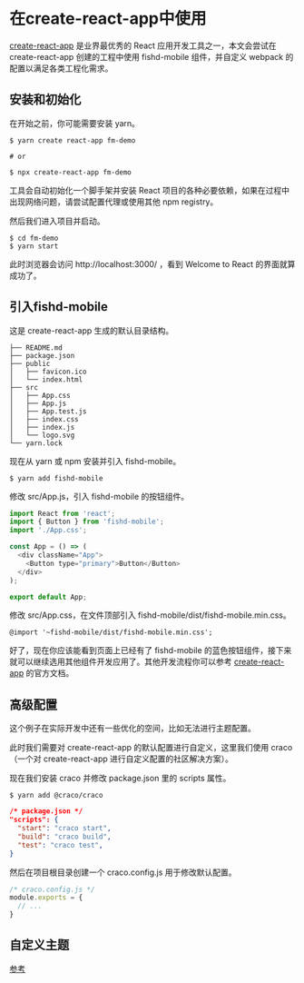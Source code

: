 # 在create-react-app中使用

[create-react-app](https://github.com/facebookincubator/create-react-app) 是业界最优秀的 React 应用开发工具之一，本文会尝试在 create-react-app 创建的工程中使用 fishd-mobile 组件，并自定义 webpack 的配置以满足各类工程化需求。

## 安装和初始化
在开始之前，你可能需要安装 yarn。
```
$ yarn create react-app fm-demo

# or

$ npx create-react-app fm-demo
```
工具会自动初始化一个脚手架并安装 React 项目的各种必要依赖，如果在过程中出现网络问题，请尝试配置代理或使用其他 npm registry。

然后我们进入项目并启动。
```
$ cd fm-demo
$ yarn start
```
此时浏览器会访问 http://localhost:3000/ ，看到 Welcome to React 的界面就算成功了。

## 引入fishd-mobile
这是 create-react-app 生成的默认目录结构。
```
├── README.md
├── package.json
├── public
│   ├── favicon.ico
│   └── index.html
├── src
│   ├── App.css
│   ├── App.js
│   ├── App.test.js
│   ├── index.css
│   ├── index.js
│   └── logo.svg
└── yarn.lock
```
现在从 yarn 或 npm 安装并引入 fishd-mobile。
```
$ yarn add fishd-mobile
```

修改 src/App.js，引入 fishd-mobile 的按钮组件。
```js
import React from 'react';
import { Button } from 'fishd-mobile';
import './App.css';

const App = () => (
  <div className="App">
    <Button type="primary">Button</Button>
  </div>
);

export default App;
```

修改 src/App.css，在文件顶部引入 fishd-mobile/dist/fishd-mobile.min.css。
```
@import '~fishd-mobile/dist/fishd-mobile.min.css';
```
好了，现在你应该能看到页面上已经有了 fishd-mobile 的蓝色按钮组件，接下来就可以继续选用其他组件开发应用了。其他开发流程你可以参考 [create-react-app](https://github.com/facebookincubator/create-react-app) 的官方文档。

## 高级配置
这个例子在实际开发中还有一些优化的空间，比如无法进行主题配置。

此时我们需要对 create-react-app 的默认配置进行自定义，这里我们使用 craco （一个对 create-react-app 进行自定义配置的社区解决方案）。

现在我们安装 craco 并修改 package.json 里的 scripts 属性。

```
$ yarn add @craco/craco
```
```json
/* package.json */
"scripts": {
  "start": "craco start",
  "build": "craco build",
  "test": "craco test",
}
```
然后在项目根目录创建一个 craco.config.js 用于修改默认配置。
```js
/* craco.config.js */
module.exports = {
  // ...
}
```

## 自定义主题
[参考](/#/zh-CN/components/theme)
